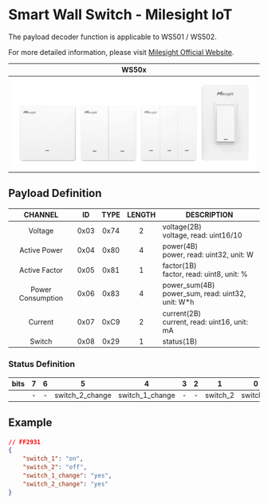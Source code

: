 # Smart Wall Switch - Milesight IoT

The payload decoder function is applicable to WS501 / WS502.

For more detailed information, please visit [Milesight Official Website](https://www.milesight.com/iot/product/lorawan-sensor/ws50x).

|         WS50x          |
| :--------------------: |
| ![WS50x](WS50x_EU.png) |

## Payload Definition

|      CHANNEL      |  ID  | TYPE | LENGTH | DESCRIPTION                                           |
| :---------------: | :--: | :--: | :----: | ----------------------------------------------------- |
|      Voltage      | 0x03 | 0x74 |   2    | voltage(2B)<br/>voltage, read: uint16/10              |
|   Active Power    | 0x04 | 0x80 |   4    | power(4B)<br/>power, read: uint32, unit: W            |
|   Active Factor   | 0x05 | 0x81 |   1    | factor(1B)<br/>factor, read: uint8, unit: %           |
| Power Consumption | 0x06 | 0x83 |   4    | power_sum(4B)<br/>power_sum, read: uint32, unit: W\*h |
|      Current      | 0x07 | 0xC9 |   2    | current(2B)<br/>current, read: uint16, unit: mA       |
|      Switch       | 0x08 | 0x29 |   1    | status(1B)                                            |

### Status Definition

| bits |  7  |  6  |        5        |        4        |  3  |  2  |    1     |    0     |
| :--: | :-: | :-: | :-------------: | :-------------: | :-: | :-: | :------: | :------: |
|      |  -  |  -  | switch_2_change | switch_1_change |  -  |  -  | switch_2 | switch_1 |

## Example

```json
// FF2931
{
    "switch_1": "on",
    "switch_2": "off",
    "switch_1_change": "yes",
    "switch_2_change": "yes"
}
```
